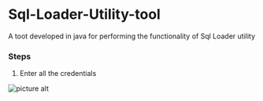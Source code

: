 Sql-Loader-Utility-tool
=======================
A toot developed in java for performing the functionality of Sql Loader utility

### Steps ###
1. Enter all the credentials

![picture alt](https://github.com/Tapaswi846580/Sql-Loader-Utility-tool/blob/master/Images/1.JPG)
